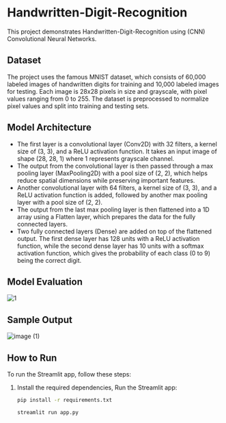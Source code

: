 # Handwritten-Digit-Recognition
This project demonstrates Handwritten-Digit-Recognition using (CNN) Convolutional Neural Networks.
## Dataset
The project uses the famous MNIST dataset, which consists of 60,000 labeled images of handwritten digits for training and 10,000 labeled images for testing. Each image is 28x28 pixels in size and grayscale, with pixel values ranging from 0 to 255. The dataset is preprocessed to normalize pixel values and split into training and testing sets.
## Model Architecture
* The first layer is a convolutional layer (Conv2D) with 32 filters, a kernel size of (3, 3), and a ReLU activation function. It takes an input image of shape (28, 28, 1) where 1 represents grayscale channel.
* The output from the convolutional layer is then passed through a max pooling layer (MaxPooling2D) with a pool size of (2, 2), which helps reduce spatial dimensions while preserving important features.
* Another convolutional layer with 64 filters, a kernel size of (3, 3), and a ReLU activation function is added, followed by another max pooling layer with a pool size of (2, 2).
* The output from the last max pooling layer is then flattened into a 1D array using a Flatten layer, which prepares the data for the fully connected layers.
* Two fully connected layers (Dense) are added on top of the flattened output. The first dense layer has 128 units with a ReLU activation function, while the second dense layer has 10 units with a softmax activation function, which gives the probability of each class (0 to 9) being the correct digit.

## Model Evaluation
![1](https://user-images.githubusercontent.com/97530517/232014919-390ab15f-67e6-4a63-bef3-9005d795135f.PNG)
## Sample Output
![image (1)](https://user-images.githubusercontent.com/97530517/232014753-7cd8a16c-1b42-4a5c-b67b-27998331ef8e.png)

## How to Run

To run the Streamlit app, follow these steps:

1. Install the required dependencies, Run the Streamlit app:

   ```bash
   pip install -r requirements.txt

   streamlit run app.py
